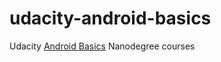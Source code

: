 # udacity-android-basics

Udacity [Android Basics](https://www.udacity.com/course/android-basics-nanodegree-by-google--nd803) Nanodegree courses
